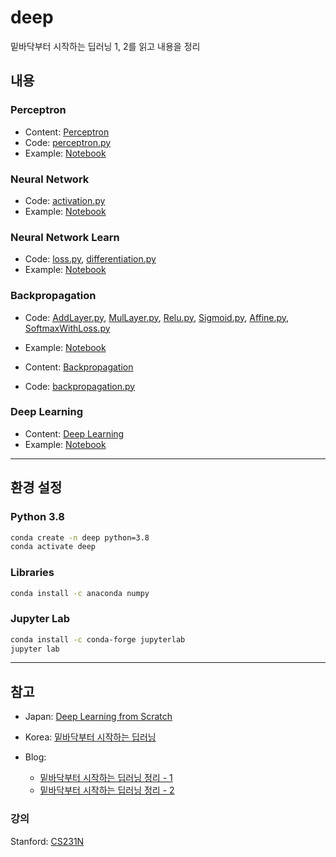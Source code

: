 # deep

밑바닥부터 시작하는 딥러닝 1, 2를 읽고 내용을 정리

## 내용

### Perceptron

- Content: [Perceptron](perceptron/perceptron.md)
- Code: [perceptron.py](perceptron/perceptron.py)
- Example: [Notebook](perceptron/example.ipynb)

### Neural Network

- Code: [activation.py](neural_network/activation.py)
- Example: [Notebook](neural_network/example.ipynb)

### Neural Network Learn

- Code: [loss.py](neural_network_learn/loss.py), [differentiation.py](neural_network_learn/differentiation.py)
- Example: [Notebook](neural_network_learn/example.ipynb)

### Backpropagation

- Code: [AddLayer.py](backpropagation/AddLayer.py), [MulLayer.py](backpropagation/MulLayer.py), [Relu.py](backpropagation/Relu.py), [Sigmoid.py](backpropagation/Sigmoid.py), [Affine.py](backpropagation/Affine.py), [SoftmaxWithLoss.py](backpropagation/SoftmaxWithLoss.py)
- Example: [Notebook](backpropagation/example.ipynb)

- Content: [Backpropagation](backpropagation/backpropagation.md)
- Code: [backpropagation.py](backpropagation/backpropagation.py)

### Deep Learning

- Content: [Deep Learning](deep_learning/README.md)
- Example: [Notebook](deep_learning/example.ipynb)

---

## 환경 설정

### Python 3.8

```bash
conda create -n deep python=3.8
conda activate deep
```

### Libraries

```bash
conda install -c anaconda numpy
```

### Jupyter Lab

```bash
conda install -c conda-forge jupyterlab
jupyter lab
```

---

## 참고

- Japan: [Deep Learning from Scratch](https://github.com/oreilly-japan/deep-learning-from-scratch)
- Korea: [밑바닥부터 시작하는 딥러닝](https://github.com/WegraLee/deep-learning-from-scratch)
- Blog:

  - [밑바닥부터 시작하는 딥러닝 정리 - 1](https://velog.io/@dscwinterstudy/series/%EB%B0%91%EB%B0%94%EB%8B%A5%EB%B6%80%ED%84%B0-%EC%8B%9C%EC%9E%91%ED%95%98%EB%8A%94-%EB%94%A5%EB%9F%AC%EB%8B%9D)
  - [밑바닥부터 시작하는 딥러닝 정리 - 2](https://excelsior-cjh.tistory.com/169)

### 강의

Stanford: [CS231N](http://cs231n.stanford.edu/)
